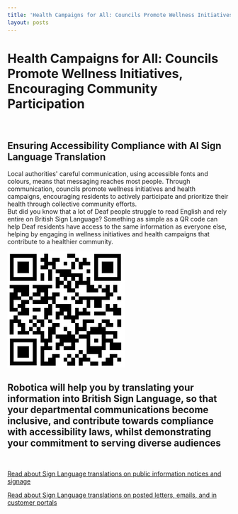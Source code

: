 ```yaml
---
title: 'Health Campaigns for All: Councils Promote Wellness Initiatives, Encouraging Community Participation'
layout: posts
---
```


# Health Campaigns for All: Councils Promote Wellness Initiatives, Encouraging Community Participation

![]()

## Ensuring Accessibility Compliance with AI Sign Language Translation

Local authorities' careful communication, using accessible fonts and colours, means that messaging reaches most people.  Through communication, councils promote wellness initiatives and health campaigns, encouraging residents to actively participate and prioritize their health through collective community efforts.  
But did you know that a lot of Deaf people struggle to read English and rely entire on British Sign Language?
Something as simple as a QR code can help Deaf residents have access to the same information as everyone else, helping by engaging in wellness initiatives and health campaigns that contribute to a healthier community.

![QR Code](/posts/images/qr-contact.png)

## Robotica will help you by translating your information into British Sign Language, so that your departmental communications become inclusive, and contribute towards compliance with accessibility laws, whilst demonstrating your commitment to serving diverse audiences

<br/>

[Read about Sign Language translations on public information notices and signage](/solutions/gazette)

[Read about Sign Language translations on posted letters, emails, and in customer portals](/solutions/correspondent)
